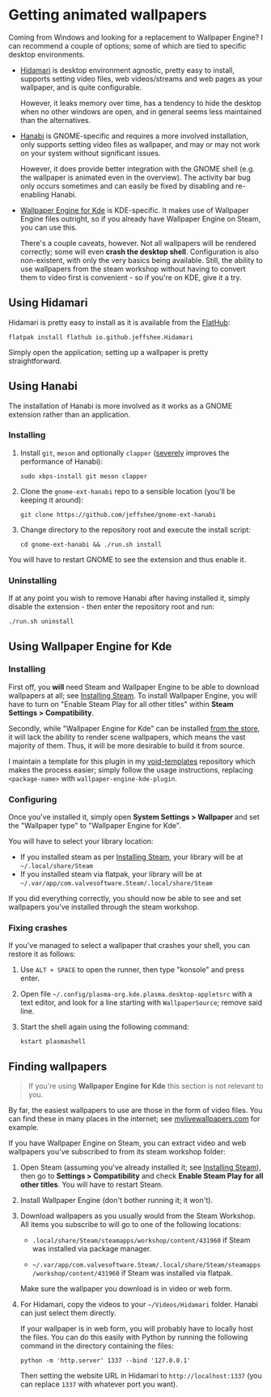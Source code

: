 # Getting animated wallpapers

Coming from Windows and looking for a replacement to Wallpaper Engine? I can recommend a couple of options; some of which are tied to specific desktop environments.

- [Hidamari](https://github.com/jeffshee/hidamari) is desktop environment agnostic, pretty easy to install, supports setting video files, web videos/streams and web pages as your wallpaper, and is quite configurable.

  However, it leaks memory over time, has a tendency to hide the desktop when no other windows are open, and in general seems less maintained than the alternatives.

- [Hanabi](https://github.com/jeffshee/gnome-ext-hanabi) is GNOME-specific and requires a more involved installation, only supports setting video files as wallpaper, and may or may not work on your system without significant issues.

  However, it does provide better integration with the GNOME shell (e.g. the wallpaper is animated even in the overview). The activity bar bug only occurs sometimes and can easily be fixed by disabling and re-enabling Hanabi.

- [Wallpaper Engine for Kde](https://github.com/catsout/wallpaper-engine-kde-plugin) is KDE-specific. It makes use of Wallpaper Engine files outright, so if you already have Wallpaper Engine on Steam, you can use this.

  There's a couple caveats, however. Not all wallpapers will be rendered correctly; some will even **crash the desktop shell**. Configuration is also non-existent, with only the very basics being available. Still, the ability to use wallpapers from the steam workshop without having to convert them to video first is convenient - so if you're on KDE, give it a try.

## Using Hidamari

Hidamari is pretty easy to install as it is available from the [FlatHub](installing-apps-via-flatpak.md):

```
flatpak install flathub io.github.jeffshee.Hidamari
```

Simply open the application; setting up a wallpaper is pretty straightforward.

## Using Hanabi

The installation of Hanabi is more involved as it works as a GNOME extension rather than an application.

### Installing

1.  Install `git`, `meson` and optionally `clapper` ([severely](https://github.com/jeffshee/gnome-ext-hanabi?tab=readme-ov-file#optimization) improves the performance of Hanabi):

    ```Shell
    sudo xbps-install git meson clapper
    ```

2.  Clone the `gnome-ext-hanabi` repo to a sensible location (you'll be keeping it around):

    ```Shell
    git clone https://github.com/jeffshee/gnome-ext-hanabi
    ```

3.  Change directory to the repository root and execute the install script:

    ```Shell
    cd gnome-ext-hanabi && ./run.sh install
    ```

You will have to restart GNOME to see the extension and thus enable it.

### Uninstalling

If at any point you wish to remove Hanabi after having installed it, simply disable the extension - then enter the repository root and run:

```Shell
./run.sh uninstall
```

## Using Wallpaper Engine for Kde

### Installing

First off, you **will** need Steam and Wallpaper Engine to be able to download wallpapers at all; see [Installing Steam](installing-steam.md). To install Wallpaper Engine, you will have to turn on "Enable Steam Play for all other titles" within **Steam Settings > Compatibility**.

Secondly, while "Wallpaper Engine for Kde" can be installed [from the store](https://store.kde.org/p/2194089), it will lack the ability to render scene wallpapers, which means the vast majority of them. Thus, it will be more desirable to build it from source.

I maintain a template for this plugin in my [void-templates](https://github.com/deimonn/void-templates) repository which makes the process easier; simply follow the usage instructions, replacing `<package-name>` with `wallpaper-engine-kde-plugin`.

### Configuring

Once you've installed it, simply open **System Settings > Wallpaper** and set the "Wallpaper type" to "Wallpaper Engine for Kde".

You will have to select your library location:

- If you installed steam as per [Installing Steam](installing-steam.md), your library will be at `~/.local/share/Steam`
- If you installed steam via flatpak, your library will be at `~/.var/app/com.valvesoftware.Steam/.local/share/Steam`

If you did everything correctly, you should now be able to see and set wallpapers you've installed through the steam workshop.

### Fixing crashes

If you've managed to select a wallpaper that crashes your shell, you can restore it as follows:

1.  Use `ALT + SPACE` to open the runner, then type "konsole" and press enter.

2.  Open file `~/.config/plasma-org.kde.plasma.desktop-appletsrc` with a text editor, and look for a line starting with `WallpaperSource`; remove said line.

3.  Start the shell again using the following command:

    ```Shell
    kstart plasmashell
    ```

## Finding wallpapers

> If you're using **Wallpaper Engine for Kde** this section is not relevant to you.

By far, the easiest wallpapers to use are those in the form of video files. You can find these in many places in the internet; see [mylivewallpapers.com](https://mylivewallpapers.com/) for example.

If you have Wallpaper Engine on Steam, you can extract video and web wallpapers you've subscribed to from its steam workshop folder:

1.  Open Steam (assuming you've already installed it; see [Installing Steam](installing-steam.md)), then go to **Settings > Compatibility** and check **Enable Steam Play for all other titles**. You will have to restart Steam.

2.  Install Wallpaper Engine (don't bother running it; it won't).

3.  Download wallpapers as you usually would from the Steam Workshop. All items you subscribe to will go to one of the following locations:

    - `.local/share/Steam/steamapps/workshop/content/431960` if Steam was installed via package manager.

    - `~/.var/app/com.valvesoftware.Steam/.local/share/Steam/steamapps/workshop/content/431960` if Steam was installed via flatpak.

    Make sure the wallpaper you download is in video or web form.

4.  For Hidamari, copy the videos to your `~/Videos/Hidamari` folder. Hanabi can just select them directly.

    If your wallpaper is in web form, you will probably have to locally host the files. You can do this easily with Python by running the following command in the directory containing the files:

    ```Shell
    python -m 'http.server' 1337 --bind '127.0.0.1'
    ```

    Then setting the website URL in Hidamari to `http://localhost:1337` (you can replace `1337` with whatever port you want).

